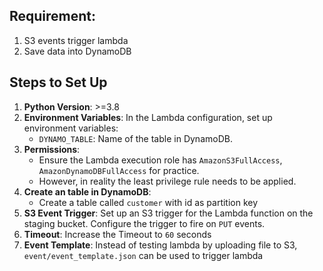 ## Requirement:
1. S3 events trigger lambda
2. Save data into DynamoDB

## Steps to Set Up
1. **Python Version**: >=3.8
2. **Environment Variables**: In the Lambda configuration, set up environment variables:
    - `DYNAMO_TABLE`: Name of the table in DynamoDB.
3. **Permissions**: 
    - Ensure the Lambda execution role has `AmazonS3FullAccess`, `AmazonDynamoDBFullAccess` for practice.  
    - However, in reality the least privilege rule needs to be applied.
4. **Create an table in DynamoDB**:
    - Create a table called `customer` with id as partition key
5. **S3 Event Trigger**: Set up an S3 trigger for the Lambda function on the staging bucket. Configure the trigger to fire on `PUT` events.
6. **Timeout**: Increase the Timeout to `60` seconds
7. **Event Template**: Instead of testing lambda by uploading file to S3, `event/event_template.json` can be used to trigger lambda